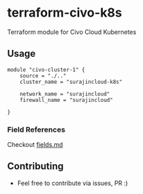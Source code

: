 # terraform-civo-k8s

Terraform module for Civo Cloud Kubernetes

## Usage

```
module "civo-cluster-1" {
    source = "./.."
    cluster_name = "surajincloud-k8s"

    network_name = "surajincloud"
    firewall_name = "surajincloud"

}
```

### Field References

Checkout [fields.md](./fields.md)

## Contributing

* Feel free to contribute via issues, PR :)  
